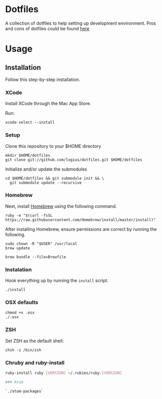 # Dotfiles

A collection of dotfiles to help setting up development environment. Pros and cons of dotfiles could be found [here](https://dotfiles.github.io/)

# Usage

## Installation

Follow this step-by-step installation.

### XCode

Install XCode through the Mac App Store.

Run:

`xcode-select --install`

### Setup

Clone this repository to your $HOME directory
```
mkdir $HOME/dotfiles
git clone git://github.com/logius/dotfiles.git $HOME/dotfiles
```

Initialize and/or update the submodules
```
cd $HOME/dotfiles && git submodule init && \
  git submodule update --recursive
```

### Homebrew

Next, install [Homebrew](http://mxcl.github.com/homebrew/) using the following
command.

```
ruby -e "$(curl -fsSL https://raw.githubusercontent.com/Homebrew/install/master/install)"
```

After installing Homebrew, ensure permissions are correct by running the
following.

```
sudo chown -R "$USER" /usr/local
brew update

brew bundle --file=Brewfile
```

### Instalation

Hook everything up by running the `install` script.
```
./install
```

### OSX defaults

```
chmod +x .osx
./.osx
```

### ZSH

Set ZSH as the default shell:

```
chsh -s /bin/zsh
```

### Chruby and ruby-install

```bash
ruby-install ruby [VERSION] ~/.rubies/ruby-[VERSION]

### Atom

`./atom-packages`
```